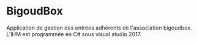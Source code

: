 # BigoudBox
Application de gestion des entrées adhérents de l'association bigoudbox.
L'IHM est programmée en C# sous visual studio 2017.
